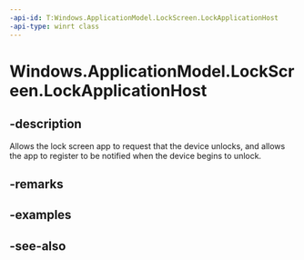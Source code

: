 ```yaml
---
-api-id: T:Windows.ApplicationModel.LockScreen.LockApplicationHost
-api-type: winrt class
---
```


<!-- Class syntax.
public class LockApplicationHost : Windows.ApplicationModel.LockScreen.ILockApplicationHost
-->

# Windows.ApplicationModel.LockScreen.LockApplicationHost

## -description
Allows the lock screen app to request that the device unlocks, and allows the app to register to be notified when the device begins to unlock.

## -remarks


## -examples

## -see-also
